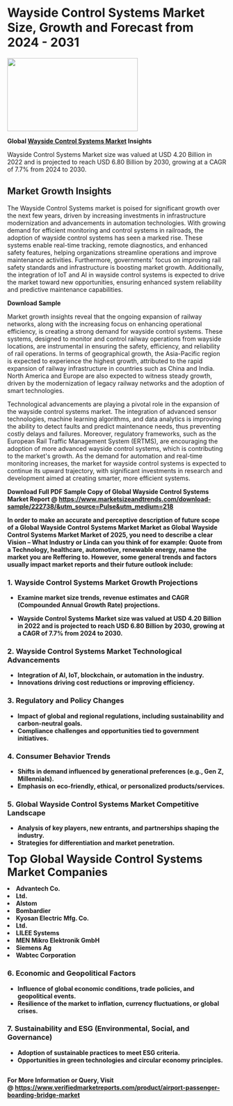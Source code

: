 <H1>Wayside Control Systems Market Size, Growth and Forecast from 2024 - 2031</H1><img class="aligncenter size-medium wp-image-584254" src="https://thirdeyenews.in/wp-content/uploads/2024/09/Global-Market-Research-300x168.jpeg" alt="" width="300" height="168" /><p><strong>Global&nbsp;<a href="https://www.marketsizeandtrends.com/download-sample/222738/&amp;utm_source=Pulse&amp;utm_medium=218">Wayside Control Systems Market</a> Insights</strong></p><p>Wayside Control Systems Market size was valued at USD 4.20 Billion in 2022 and is projected to reach USD 6.80 Billion by 2030, growing at a CAGR of 7.7% from 2024 to 2030.</p><p><h2>Market Growth Insights</h2> <p>The Wayside Control Systems market is poised for significant growth over the next few years, driven by increasing investments in infrastructure modernization and advancements in automation technologies. With growing demand for efficient monitoring and control systems in railroads, the adoption of wayside control systems has seen a marked rise. These systems enable real-time tracking, remote diagnostics, and enhanced safety features, helping organizations streamline operations and improve maintenance activities. Furthermore, governments' focus on improving rail safety standards and infrastructure is boosting market growth. Additionally, the integration of IoT and AI in wayside control systems is expected to drive the market toward new opportunities, ensuring enhanced system reliability and predictive maintenance capabilities.</p> <p><strong>Download Sample</strong></p> <p>Market growth insights reveal that the ongoing expansion of railway networks, along with the increasing focus on enhancing operational efficiency, is creating a strong demand for wayside control systems. These systems, designed to monitor and control railway operations from wayside locations, are instrumental in ensuring the safety, efficiency, and reliability of rail operations. In terms of geographical growth, the Asia-Pacific region is expected to experience the highest growth, attributed to the rapid expansion of railway infrastructure in countries such as China and India. North America and Europe are also expected to witness steady growth, driven by the modernization of legacy railway networks and the adoption of smart technologies.</p> <p>Technological advancements are playing a pivotal role in the expansion of the wayside control systems market. The integration of advanced sensor technologies, machine learning algorithms, and data analytics is improving the ability to detect faults and predict maintenance needs, thus preventing costly delays and failures. Moreover, regulatory frameworks, such as the European Rail Traffic Management System (ERTMS), are encouraging the adoption of more advanced wayside control systems, which is contributing to the market's growth. As the demand for automation and real-time monitoring increases, the market for wayside control systems is expected to continue its upward trajectory, with significant investments in research and development aimed at creating smarter, more efficient systems.</p> <p><strong></p><p><span class=""><strong>Download Full PDF Sample Copy of Global Wayside Control Systems Market Report</strong> @ <a href="https://www.marketsizeandtrends.com/download-sample/222738/&amp;utm_source=Pulse&amp;utm_medium=218" target="_blank">https://www.marketsizeandtrends.com/download-sample/222738/&amp;utm_source=Pulse&amp;utm_medium=218</a></span></p><p>In order to make an accurate and perceptive description of future scope of a Global&nbsp;Wayside Control Systems Market Market as Global&nbsp;Wayside Control Systems Market Market of 2025, you need to describe a clear Vision &ndash; What Industry or Linda can you think of for example: Quote from a Technology, healthcare, automotive, renewable energy, name the market you are Reffering to. However, some general trends and factors usually impact market reports and their future outlook include:</p><h3>1.&nbsp;<strong>Wayside Control Systems Market Growth Projections</strong></h3><ul><li>Examine market size trends, revenue estimates and CAGR (Compounded Annual Growth Rate) projections.</li><li><p>Wayside Control Systems Market size was valued at USD 4.20 Billion in 2022 and is projected to reach USD 6.80 Billion by 2030, growing at a CAGR of 7.7% from 2024 to 2030.</p></li></ul><h3>2.&nbsp;<strong>Wayside Control Systems Market Technological Advancements</strong></h3><ul><li>Integration of AI, IoT, blockchain, or automation in the industry.</li><li>Innovations driving cost reductions or improving efficiency.</li></ul><h3>3.&nbsp;<strong>Regulatory and Policy Changes</strong></h3><ul><li>Impact of global and regional regulations, including sustainability and carbon-neutral goals.</li><li>Compliance challenges and opportunities tied to government initiatives.</li></ul><h3>4.&nbsp;<strong>Consumer Behavior Trends</strong></h3><ul><li>Shifts in demand influenced by generational preferences (e.g., Gen Z, Millennials).</li><li>Emphasis on eco-friendly, ethical, or personalized products/services.</li></ul><h3>5.&nbsp;<strong>Global Wayside Control Systems Market Competitive Landscape</strong></h3><ul><li>Analysis of key players, new entrants, and partnerships shaping the industry.</li><li>Strategies for differentiation and market penetration.</li></ul><p data-pm-slice="1 1 []"><span style="color: inherit; font-family: inherit; font-size: 25px;">Top Global Wayside Control Systems Market Companies</span></p><div class="" data-test-id=""><p><li>Advantech Co.</li><li> Ltd.</li><li> Alstom</li><li> Bombardier</li><li> Kyosan Electric Mfg. Co.</li><li> Ltd.</li><li> LILEE Systems</li><li> MEN Mikro Elektronik GmbH</li><li> Siemens Ag</li><li> Wabtec Corporation</li></p></div><h3>6.&nbsp;<strong>Economic and Geopolitical Factors</strong></h3><ul><li>Influence of global economic conditions, trade policies, and geopolitical events.</li><li>Resilience of the market to inflation, currency fluctuations, or global crises.</li></ul><h3>7.&nbsp;<strong>Sustainability and ESG (Environmental, Social, and Governance)</strong></h3><ul><li>Adoption of sustainable practices to meet ESG criteria.</li><li>Opportunities in green technologies and circular economy principles.</li></ul><h2><strong style="font-size: 14px;">For More Information or Query, Visit @&nbsp;</strong><a style="background-color: #ffffff; font-size: 14px;" href="https://www.marketsizeandtrends.com/report/wayside-control-systems-market/" target="_blank">https://www.verifiedmarketreports.com/product/airport-passenger-boarding-bridge-market</a></h2>
